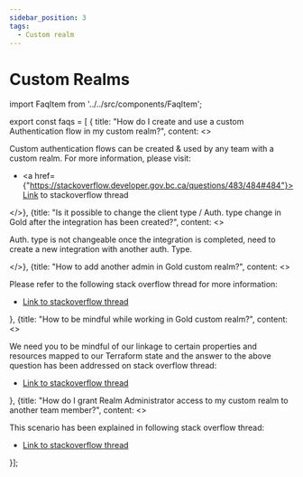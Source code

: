 ```yaml
---
sidebar_position: 3
tags:
  - Custom realm
---
```


# Custom Realms

import FaqItem from '../../src/components/FaqItem';

export const faqs = [
{
title: "How do I create and use a custom Authentication flow in my custom realm?",
content: <><p>Custom authentication flows can be created & used by any team with a custom realm. For more information, please visit:   </p><ul><li><a href={"https://stackoverflow.developer.gov.bc.ca/questions/483/484#484"}>Link to stackoverflow thread</a></li></ul></>},
{title: "Is it possible to change the client type / Auth. type change in Gold after the integration has been created?",
content: <><p>Auth. type is not changeable once the integration is completed, need to create a new integration with another auth. Type.</p></>},
{title: "How to add another admin in Gold custom realm?",
content: <><p>Please refer to the following stack overflow thread for more information:
</p><ul><li><a href={"https://stackoverflow.developer.gov.bc.ca/questions/939/940#940"}>Link to stackoverflow thread</a></li></ul></>},
{title: "How to be mindful while working in Gold custom realm?",
content: <><p>We need you to be mindful of our linkage to certain properties and resources mapped to our Terraform state and the answer to the above question has been addressed on stack overflow thread:
</p><ul><li><a href={"https://stackoverflow.developer.gov.bc.ca/questions/920/921#921"}>Link to stackoverflow thread</a></li></ul></>},
{title: "How do I grant Realm Administrator access to my custom realm to another team member?",
content: <><p>This scenario has been explained in following stack overflow thread:
</p><ul><li><a href={"https://stackoverflow.developer.gov.bc.ca/questions/235/997#997"}>Link to stackoverflow thread</a></li></ul></>}];

<FaqItem faqs={faqs}/>

